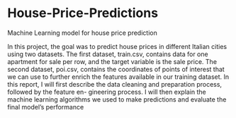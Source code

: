# House-Price-Predictions
Machine Learning model for house price prediction

In this project, the goal was to predict house prices in different Italian cities using two datasets. The first
dataset, train.csv, contains data for one apartment for sale per row, and the target variable is the sale price.
The second dataset, poi.csv, contains the coordinates of points of interest that we can use to further enrich
the features available in our training dataset.
In this report, I will first describe the data cleaning and preparation process, followed by the feature en-
gineering process. I will then explain the machine learning algorithms we used to make predictions and
evaluate the final model’s performance
